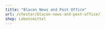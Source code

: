 ```yaml
---
title: "Blacon News and Post Office"
url: /chester/blacon-news-and-post-office/
shop: Lebensmittel
---
```

